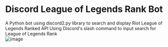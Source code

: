 # Discord League of Legends Rank Bot
 A Python bot using discord2.py library to search and display Riot League of Legends Ranked API
 Using Discord's slash command to input search for League of Legends Rank
 <br>
![image](https://github.com/danhuynh1/DiscordLoLRankBot/assets/43215315/c41f043f-32fa-407f-ad2a-4ffb70920729)
